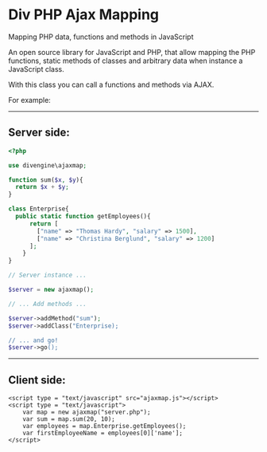 # Div PHP Ajax Mapping

Mapping PHP data, functions and methods in JavaScript

An open source library for JavaScript and PHP, that 
allow mapping the PHP functions, static methods of classes and 
arbitrary data when instance a JavaScript class. 

With this class you can call a functions and methods via AJAX. 

For example:

--------------------------------------------
Server side:
--------------------------------------------
```php
<?php

use divengine\ajaxmap;

function sum($x, $y){
  return $x + $y; 
}

class Enterprise{
  public static function getEmployees(){
      return [
        ["name" => "Thomas Hardy", "salary" => 1500],  
        ["name" => "Christina Berglund", "salary" => 1200] 
      ];  
    } 
}

// Server instance ...

$server = new ajaxmap(); 

// ... Add methods ...

$server->addMethod("sum"); 
$server->addClass("Enterprise); 

// ... and go!
$server->go(); 

```

--------------------------------------------
Client side:
--------------------------------------------
```xhtml
<script type = "text/javascript" src="ajaxmap.js"></script>
<script type = "text/javascript">
    var map = new ajaxmap("server.php");
    var sum = map.sum(20, 10);
    var employees = map.Enterprise.getEmployees();
    var firstEmployeeName = employees[0]['name'];
</script>
```
